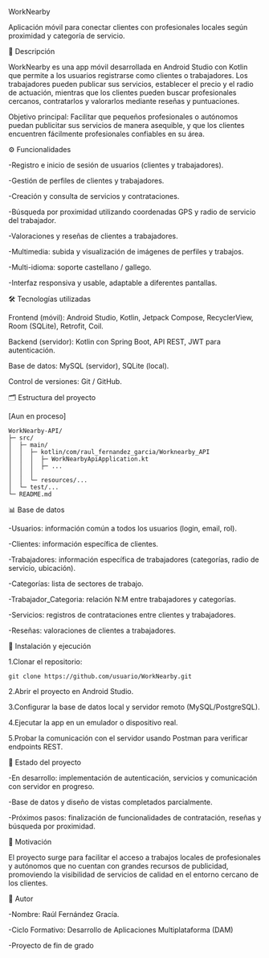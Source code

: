 WorkNearby

Aplicación móvil para conectar clientes con profesionales locales según proximidad y categoría de servicio.

📌 Descripción

WorkNearby es una app móvil desarrollada en Android Studio con Kotlin que permite a los usuarios registrarse como clientes o trabajadores. Los trabajadores pueden publicar sus servicios, establecer el precio y el radio de actuación, mientras que los clientes pueden buscar profesionales cercanos, contratarlos y valorarlos mediante reseñas y puntuaciones.

Objetivo principal: Facilitar que pequeños profesionales o autónomos puedan publicitar sus servicios de manera asequible, y que los clientes encuentren fácilmente profesionales confiables en su área.

⚙️ Funcionalidades

-Registro e inicio de sesión de usuarios (clientes y trabajadores).

-Gestión de perfiles de clientes y trabajadores.

-Creación y consulta de servicios y contrataciones.

-Búsqueda por proximidad utilizando coordenadas GPS y radio de servicio del trabajador.

-Valoraciones y reseñas de clientes a trabajadores.

-Multimedia: subida y visualización de imágenes de perfiles y trabajos.

-Multi-idioma: soporte castellano / gallego.

-Interfaz responsiva y usable, adaptable a diferentes pantallas.

🛠️ Tecnologías utilizadas

Frontend (móvil): Android Studio, Kotlin, Jetpack Compose, RecyclerView, Room (SQLite), Retrofit, Coil.

Backend (servidor): Kotlin con Spring Boot, API REST, JWT para autenticación.

Base de datos: MySQL (servidor), SQLite (local).

Control de versiones: Git / GitHub.

🗂️ Estructura del proyecto

[Aun en proceso]

    WorkNearby-API/
    ├─ src/
    │  ├─ main/
    │  │  ├─ kotlin/com/raul_fernandez_garcia/Worknearby_API
    │  │  │  ├─ WorkNearbyApiApplication.kt
    │  │  │  ├─ ...
    │  │  │
    │  │  └─ resources/...
    │  └─ test/...
    └─ README.md

📊 Base de datos

-Usuarios: información común a todos los usuarios (login, email, rol).

-Clientes: información específica de clientes.

-Trabajadores: información específica de trabajadores (categorías, radio de servicio, ubicación).

-Categorías: lista de sectores de trabajo.

-Trabajador_Categoria: relación N:M entre trabajadores y categorías.

-Servicios: registros de contrataciones entre clientes y trabajadores.

-Reseñas: valoraciones de clientes a trabajadores.

🚀 Instalación y ejecución

1.Clonar el repositorio:

    git clone https://github.com/usuario/WorkNearby.git

2.Abrir el proyecto en Android Studio.

3.Configurar la base de datos local y servidor remoto (MySQL/PostgreSQL).

4.Ejecutar la app en un emulador o dispositivo real.

5.Probar la comunicación con el servidor usando Postman para verificar endpoints REST.

📆 Estado del proyecto

-En desarrollo: implementación de autenticación, servicios y comunicación con servidor en progreso.

-Base de datos y diseño de vistas completados parcialmente.

-Próximos pasos: finalización de funcionalidades de contratación, reseñas y búsqueda por proximidad.

📜 Motivación

El proyecto surge para facilitar el acceso a trabajos locales de profesionales y autónomos que no cuentan con grandes recursos de publicidad, promoviendo la visibilidad de servicios de calidad en el entorno cercano de los clientes.

👤 Autor

-Nombre: Raúl Fernández Gracía.

-Ciclo Formativo: Desarrollo de Aplicaciones Multiplataforma (DAM)

-Proyecto de fin de grado
